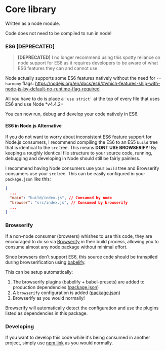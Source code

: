 # Core library

Written as a node module.

Code does not need to be compiled to run in node!

### ES6 [DEPRECATED]

> **[DEPRECATED]** I no longer recommend using this spotty reliance on node support for ES6 as it requires developers to be aware of what ES6 features they can and cannot use.

Node actually supports some ES6 features natively without the need for `--harmony` flags: https://nodejs.org/en/docs/es6/#which-features-ship-with-node-js-by-default-no-runtime-flag-required

All you have to do is place a `'use strict'` at the top of every file that uses
ES6 and use Node \*v4.4.2+

You can now run, debug and develop your code natively in ES6.

#### ES6 in Node.js Alternative

If you do not want to worry about inconsistent ES6 feature support for Node.js consumers, I recommend compiling the ES6 to an ES5 `build` tree that is identical to the `src` tree. This means **DONT USE BROWSERIFY**! By keeping a roughly identical file structure to your source code, running, debugging and developing in Node should still be fairly painless.

I recommend having Node consumers use your `build` tree and Browserify consumers use your `src` tree. This can be easily configured in your `package.json` like this:

```json
{
  ...
  "main": "build/index.js", // Consumed by node
  "browser": "src/index.js", // Consumed by browserify
  ...
}
```

### Browserify

If a non-node consumer (browsers) whishes to use this code, they are encouraged to do so via
[Browserify](browserify.org) in their build process, allowing you to consume almost any node package without minimal effort.

Since browsers don't support ES6, this source code should be transpiled during browserification using [babelify](https://github.com/babel/babelify).

This can be setup automatically:

1. The browserify plugins (babelify + babel-presets) are added to production dependencies ([package.json](package.json#L24-L25))
2. A `browserify` configuration is added ([package.json](package.json#L14-L18))
3. Browserify as you would normally!

Browserify will automatically detect the configuration and use
the plugins listed as dependencies in this package.

### Developing

If you want to develop this code while it's being consumed in another project,
simply use [npm link](https://docs.npmjs.com/cli/link) as you would normally.
